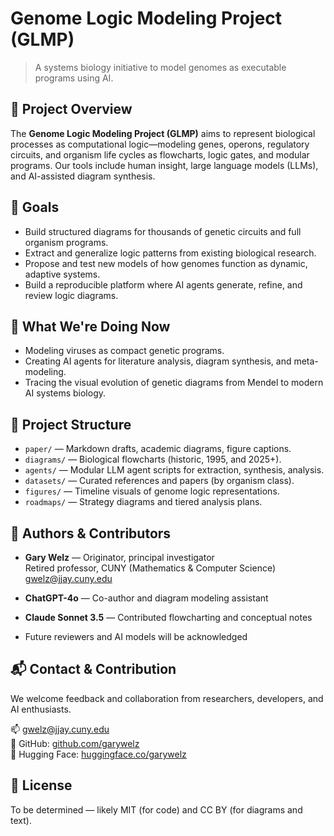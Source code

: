 # Genome Logic Modeling Project (GLMP)

> A systems biology initiative to model genomes as executable programs using AI.

## 🧬 Project Overview
The **Genome Logic Modeling Project (GLMP)** aims to represent biological processes as computational logic—modeling genes, operons, regulatory circuits, and organism life cycles as flowcharts, logic gates, and modular programs. Our tools include human insight, large language models (LLMs), and AI-assisted diagram synthesis.

## 🎯 Goals
- Build structured diagrams for thousands of genetic circuits and full organism programs.
- Extract and generalize logic patterns from existing biological research.
- Propose and test new models of how genomes function as dynamic, adaptive systems.
- Build a reproducible platform where AI agents generate, refine, and review logic diagrams.

## 🧠 What We're Doing Now
- Modeling viruses as compact genetic programs.
- Creating AI agents for literature analysis, diagram synthesis, and meta-modeling.
- Tracing the visual evolution of genetic diagrams from Mendel to modern AI systems biology.

## 📁 Project Structure
- `paper/` — Markdown drafts, academic diagrams, figure captions.
- `diagrams/` — Biological flowcharts (historic, 1995, and 2025+).
- `agents/` — Modular LLM agent scripts for extraction, synthesis, analysis.
- `datasets/` — Curated references and papers (by organism class).
- `figures/` — Timeline visuals of genome logic representations.
- `roadmaps/` — Strategy diagrams and tiered analysis plans.

## 🤝 Authors & Contributors
- **Gary Welz** — Originator, principal investigator  
  Retired professor, CUNY (Mathematics & Computer Science)  
  [gwelz@jjay.cuny.edu](mailto:gwelz@jjay.cuny.edu)

- **ChatGPT-4o** — Co-author and diagram modeling assistant  
- **Claude Sonnet 3.5** — Contributed flowcharting and conceptual notes  
- Future reviewers and AI models will be acknowledged

## 📬 Contact & Contribution
We welcome feedback and collaboration from researchers, developers, and AI enthusiasts.

📫 [gwelz@jjay.cuny.edu](mailto:gwelz@jjay.cuny.edu)  
🔗 GitHub: [github.com/garywelz](https://github.com/garywelz)  
🔗 Hugging Face: [huggingface.co/garywelz](https://huggingface.co/garywelz)

## 📖 License
To be determined — likely MIT (for code) and CC BY (for diagrams and text). 